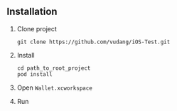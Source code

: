 ## Installation
1. Clone project
    ```
    git clone https://github.com/vudang/iOS-Test.git
    ```

2. Install
    ```
    cd path_to_root_project
    pod install
    ```

3. Open `Wallet.xcworkspace`
4. Run

